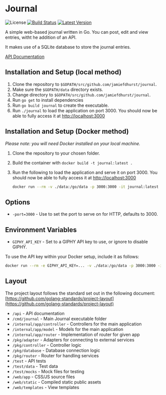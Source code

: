 # Journal

![License](https://img.shields.io/github/license/jamiefdhurst/journal.svg)
[![Build Status](https://ci.jamiehurst.co.uk/job/journal/job/master/badge/icon)](https://ci.jamiehurst.co.uk/job/journal)
[![Latest Version](https://img.shields.io/github/release/jamiefdhurst/journal.svg)](https://github.com/jamiefdhurst/journal/releases)

A simple web-based journal written in Go. You can post, edit and view entries,
witht he addition of an API.

It makes use of a SQLite database to store the journal entries.

[API Documentation](api/README.md)

## Installation and Setup (local method)

1. Clone the repository to `$GOPATH/src/github.com/jamiefdhurst/journal`.
2. Make sure the `$GOPATH/data` directory exists.
3. Change directory to `$GOPATH/src/github.com/jamiefdhurst/journal`.
4. Run `go get` to install dependencies
5. Run `go build journal` to create the executable.
6. Run `./journal` to load the application on port 3000. You should now be able
    to fully access it at [http://localhost:3000](http://localhost:3000)

## Installation and Setup (Docker method)

_Please note: you will need Docker installed on your local machine._

1. Clone the repository to your chosen folder.
2. Build the container with `docker build -t journal:latest .`
3. Run the following to load the application and serve it on port 3000. You
    should now be able to fully access it at [http://localhost:3000](http://localhost:3000)

    ```bash
    docker run --rm -v ./data:/go/data -p 3000:3000 -it journal:latest
    ```

## Options

* `-port=3000` - Use to set the port to serve on for HTTP, defaults to 3000.

## Environment Variables

* `GIPHY_API_KEY` - Set to a GIPHY API key to use, or ignore to disable GIPHY.

To use the API key within your Docker setup, include it as follows:

```bash
docker run --rm -e GIPHY_API_KEY=... -v ./data:/go/data -p 3000:3000 -it journal:latest
```

## Layout

The project layout follows the standard set out in the following document:
[https://github.com/golang-standards/project-layout](https://github.com/golang-standards/project-layout)

* `/api` - API documentation
* `/cmd/journal` - Main Journal executable folder
* `/internal/app/controller` - Controllers for the main application
* `/internal/app/model` - Models for the main application
* `/internal/app/router` - Implementation of router for given app
* `/pkg/adapter` - Adapters for connecting to external services
* `/pkg/controller` - Controller logic
* `/pkg/database` - Database connection logic
* `/pkg/router` - Router for handling services
* `/test` - API tests
* `/test/data` - Test data
* `/test/mocks` - Mock files for testing
* `/web/app` - CSS/JS source files
* `/web/static` - Compiled static public assets
* `/web/templates` - View templates